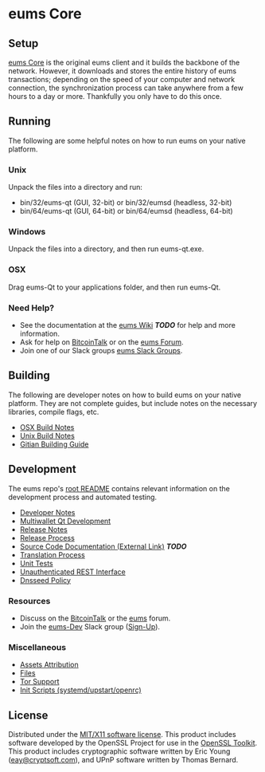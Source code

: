 eums Core
=====================

Setup
---------------------
[eums Core](http://eums.org/wallet) is the original eums client and it builds the backbone of the network. However, it downloads and stores the entire history of eums transactions; depending on the speed of your computer and network connection, the synchronization process can take anywhere from a few hours to a day or more. Thankfully you only have to do this once.

Running
---------------------
The following are some helpful notes on how to run eums on your native platform.

### Unix

Unpack the files into a directory and run:

- bin/32/eums-qt (GUI, 32-bit) or bin/32/eumsd (headless, 32-bit)
- bin/64/eums-qt (GUI, 64-bit) or bin/64/eumsd (headless, 64-bit)

### Windows

Unpack the files into a directory, and then run eums-qt.exe.

### OSX

Drag eums-Qt to your applications folder, and then run eums-Qt.

### Need Help?

* See the documentation at the [eums Wiki](https://en.bitcoin.it/wiki/Main_Page) ***TODO***
for help and more information.
* Ask for help on [BitcoinTalk](https://bitcointalk.org/index.php?topic=1262920.0) or on the [eums Forum](http://forum.eums.org/).
* Join one of our Slack groups [eums Slack Groups](https://eums.org/slack-logins/).

Building
---------------------
The following are developer notes on how to build eums on your native platform. They are not complete guides, but include notes on the necessary libraries, compile flags, etc.

- [OSX Build Notes](build-osx.md)
- [Unix Build Notes](build-unix.md)
- [Gitian Building Guide](gitian-building.md)

Development
---------------------
The eums repo's [root README](https://github.com/eums-Project/eums/blob/master/README.md) contains relevant information on the development process and automated testing.

- [Developer Notes](developer-notes.md)
- [Multiwallet Qt Development](multiwallet-qt.md)
- [Release Notes](release-notes.md)
- [Release Process](release-process.md)
- [Source Code Documentation (External Link)](https://dev.visucore.com/bitcoin/doxygen/) ***TODO***
- [Translation Process](translation_process.md)
- [Unit Tests](unit-tests.md)
- [Unauthenticated REST Interface](REST-interface.md)
- [Dnsseed Policy](dnsseed-policy.md)

### Resources

* Discuss on the [BitcoinTalk](https://bitcointalk.org/index.php?topic=1262920.0) or the [eums](http://forum.eums.org/) forum.
* Join the [eums-Dev](https://eums-dev.slack.com/) Slack group ([Sign-Up](https://eums-dev.herokuapp.com/)).

### Miscellaneous
- [Assets Attribution](assets-attribution.md)
- [Files](files.md)
- [Tor Support](tor.md)
- [Init Scripts (systemd/upstart/openrc)](init.md)

License
---------------------
Distributed under the [MIT/X11 software license](http://www.opensource.org/licenses/mit-license.php).
This product includes software developed by the OpenSSL Project for use in the [OpenSSL Toolkit](https://www.openssl.org/). This product includes
cryptographic software written by Eric Young ([eay@cryptsoft.com](mailto:eay@cryptsoft.com)), and UPnP software written by Thomas Bernard.
